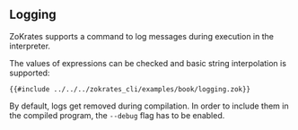 ## Logging

ZoKrates supports a command to log messages during execution in the interpreter.

The values of expressions can be checked and basic string interpolation is supported:

```zokrates
{{#include ../../../zokrates_cli/examples/book/logging.zok}}
```

By default, logs get removed during compilation. In order to include them in the compiled program, the `--debug` flag has to be enabled.
